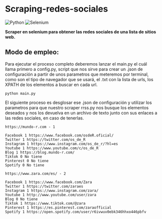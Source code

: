 # Scraping-redes-sociales

![Python](https://img.shields.io/badge/python-3670A0?style=for-the-badge&logo=python&logoColor=ffdd54)
![Selenium](https://img.shields.io/badge/-selenium-%43B02A?style=for-the-badge&logo=selenium&logoColor=white)

**Scraper en selenium para obtener las redes sociales de una lista de sitios web.**

## Modo de empleo:

Para ejecutar el proceso completo deberemos lanzar el main.py el cuál llama primero a config.py, script que nos sirve para crear un .json de configuración a partir de unos parametros que meteremos por terminal, como son el tipo de navegador que se usará, el .txt con la lista de urls, los XPATH de los elementos a buscar en cada url.

```
python main.py
```
El siguiente proceso es desglosar ese .json de configuración y utilizar los parametros para que nuestro scraper rrss.py nos busque los elementos deseados y nos los devuelva en un archivo de texto junto con sus enlaces a las redes sociales, en caso de tenerlas.

```
https://mundo-r.com - 1

Facebook 1 https://www.facebook.com/osdeR.oficial/
Twitter 1 https://twitter.com/os_de_R
Instagram 1 https://www.instagram.com/os_de_r/?hl=es
Youtube 1 https://www.youtube.com/c/os_de_R
Blog 1 https://blog.mundo-r.com/
Tiktok 0 No tiene
Pinterest 0 No tiene
Spotify 0 No tiene

https://www.zara.com/es/ - 2

Facebook 1 https://www.facebook.com/Zara
Twitter 1 https://twitter.com/zaraes
Instagram 1 https://www.instagram.com/zara/
Youtube 1 http://www.youtube.com/user/zara
Blog 0 No tiene
Tiktok 1 https://www.tiktok.com/@zara
Pinterest 1 https://es.pinterest.com/zaraofficial
Spotify 1 https://open.spotify.com/user/r6ivwuv0ebk346hhxo446pbfv

```